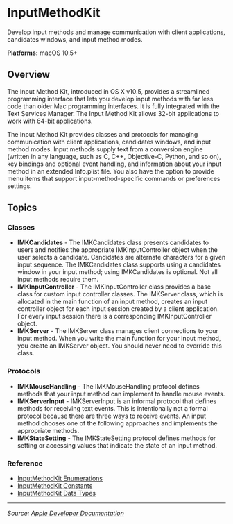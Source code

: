 # InputMethodKit

Develop input methods and manage communication with client applications, candidates windows, and input method modes.

**Platforms:** macOS 10.5+

## Overview

The Input Method Kit, introduced in OS X v10.5, provides a streamlined programming interface that lets you develop input methods with far less code than older Mac programming interfaces. It is fully integrated with the Text Services Manager. The Input Method Kit allows 32-bit applications to work with 64-bit applications.

The Input Method Kit provides classes and protocols for managing communication with client applications, candidates windows, and input method modes. Input methods supply text from a conversion engine (written in any language, such as C, C++, Objective-C, Python, and so on), key bindings and optional event handling, and information about your input method in an extended Info.plist file. You also have the option to provide menu items that support input-method-specific commands or preferences settings.

## Topics

### Classes
- **IMKCandidates** - The IMKCandidates class presents candidates to users and notifies the appropriate IMKInputController object when the user selects a candidate. Candidates are alternate characters for a given input sequence. The IMKCandidates class supports using a candidates window in your input method; using IMKCandidates is optional. Not all input methods require them.
- **IMKInputController** - The IMKInputController class provides a base class for custom input controller classes. The IMKServer class, which is allocated in the main function of an input method, creates an input controller object for each input session created by a client application. For every input session there is a corresponding IMKInputController object.
- **IMKServer** - The IMKServer class manages client connections to your input method. When you write the main function for your input method, you create an IMKServer object. You should never need to override this class.

### Protocols
- **IMKMouseHandling** - The IMKMouseHandling protocol defines methods that your input method can implement to handle mouse events.
- **IMKServerInput** - IMKServerInput is an informal protocol that defines methods for receiving text events. This is intentionally not a formal protocol because there are three ways to receive events. An input method chooses one of the following approaches and implements the appropriate methods.
- **IMKStateSetting** - The IMKStateSetting protocol defines methods for setting or accessing values that indicate the state of an input method.

### Reference
- [InputMethodKit Enumerations](https://developer.apple.com/documentation/inputmethodkit/inputmethodkit_enumerations)
- [InputMethodKit Constants](https://developer.apple.com/documentation/inputmethodkit/inputmethodkit_constants)
- [InputMethodKit Data Types](https://developer.apple.com/documentation/inputmethodkit/inputmethodkit_data_types)

---

*Source: [Apple Developer Documentation](https://developer.apple.com/documentation/InputMethodKit)*